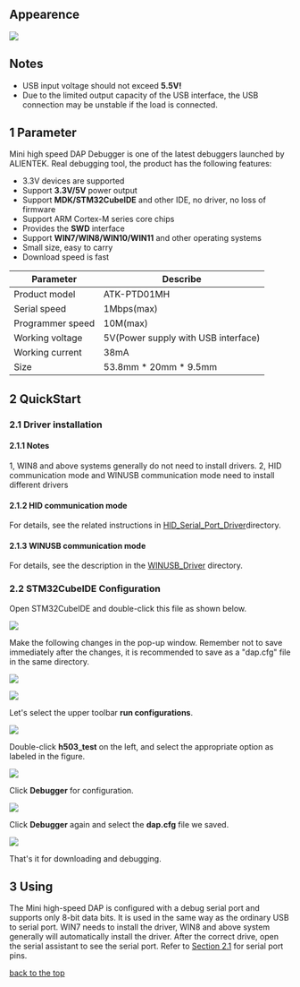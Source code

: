 ## Appearence

![](./figures/Mini_HSDAP.png)

## Notes <a name="top"></a>

+ USB input voltage should not exceed **5.5V!**
+ Due to the limited output capacity of the USB interface, the USB connection may be unstable if the load is connected.

## 1 Parameter
Mini high speed DAP Debugger is one of the latest debuggers launched by ALIENTEK.
Real debugging tool, the product has the following features:
+ 3.3V devices are supported
+ Support **3.3V/5V** power output
+ Support **MDK/STM32CubeIDE** and other IDE, no driver, no loss of firmware
+ Support ARM Cortex-M series core chips
+ Provides the **SWD** interface
+ Support **WIN7/WIN8/WIN10/WIN11** and other operating systems
+ Small size, easy to carry
+ Download speed is fast

| Parameter                  | Describe                           |
| -------------------------- | ---------------------------------- |        
| Product model              | ATK-PTD01MH                        |
| Serial speed               | 1Mbps(max)                         |
| Programmer speed           | 10M(max)                           |
| Working voltage            | 5V(Power supply with USB interface)|
| Working current            | 38mA                               |
| Size                       | 53.8mm * 20mm * 9.5mm              |

## 2 QuickStart

### 2.1 Driver installation

#### 2.1.1 Notes
1, WIN8 and above systems generally do not need to install drivers.
2, HID communication mode and WINUSB communication mode need to install different drivers

#### 2.1.2 HID communication mode
For details, see the related instructions in [HID_Serial_Port_Driver](./HID_serial_port_driver/HID_serial_port_driver_installation_tutorial.md)directory.

#### 2.1.3 WINUSB communication mode
For details, see the description in the [WINUSB_Driver](./WINUSB_driver/WINUSB_DAP_driver_installation_tutorial.md) directory.

### 2.2 STM32CubeIDE Configuration
Open STM32CubeIDE and double-click this file as shown below.

![](./figures/h503_cfg.png)

Make the following changes in the pop-up window. Remember not to save immediately after the changes, it is recommended to save as a "dap.cfg" file in the same directory.

![](./figures/dap.png)

![](./figures/file.png)

Let's select the upper toolbar **run configurations**.

![](./figures/run.png)

Double-click **h503_test** on the left, and select the appropriate option as labeled in the figure.

![](./figures/32.png)

Click **Debugger** for configuration.

![](./figures/33.png)

Click **Debugger** again and select the **dap.cfg** file we saved.

![](./figures/37.png)

That's it for downloading and debugging.

## 3 Using
The Mini high-speed DAP is configured with a debug serial port and supports only 8-bit data bits. It is used in the same way as the ordinary USB to serial port.
WIN7 needs to install the driver, WIN8 and above system generally will automatically install the driver.
After the correct drive, open the serial assistant to see the serial port. Refer to [Section 2.1](#21-appearence) for serial port pins.

[back to the top](#top)



